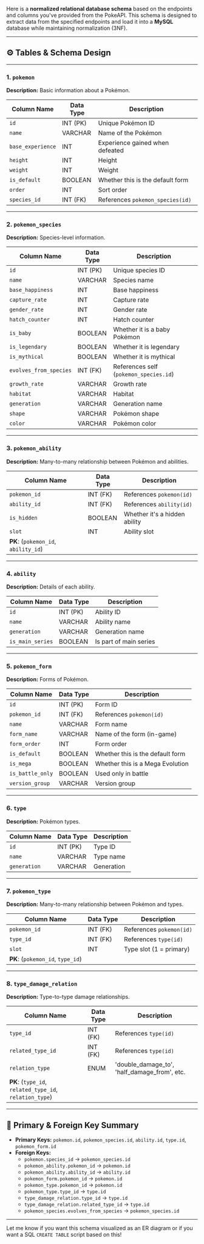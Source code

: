 Here is a **normalized relational database schema** based on the endpoints and columns you've provided from the PokeAPI. This schema is designed to extract data from the specified endpoints and load it into a **MySQL** database while maintaining normalization (3NF).

---

## ⚙️ Tables & Schema Design

---

### **1. `pokemon`**
**Description:** Basic information about a Pokémon.

| Column Name         | Data Type     | Description                     |
|---------------------|---------------|---------------------------------|
| `id`                | INT (PK)      | Unique Pokémon ID               |
| `name`              | VARCHAR       | Name of the Pokémon             |
| `base_experience`   | INT           | Experience gained when defeated |
| `height`            | INT           | Height                          |
| `weight`            | INT           | Weight                          |
| `is_default`        | BOOLEAN       | Whether this is the default form |
| `order`             | INT           | Sort order                      |
| `species_id`        | INT (FK)      | References `pokemon_species(id)` |

---

### **2. `pokemon_species`**
**Description:** Species-level information.

| Column Name            | Data Type     | Description                          |
|------------------------|---------------|--------------------------------------|
| `id`                   | INT (PK)      | Unique species ID                    |
| `name`                 | VARCHAR       | Species name                         |
| `base_happiness`       | INT           | Base happiness                       |
| `capture_rate`         | INT           | Capture rate                         |
| `gender_rate`          | INT           | Gender rate                          |
| `hatch_counter`        | INT           | Hatch counter                        |
| `is_baby`              | BOOLEAN       | Whether it is a baby Pokémon         |
| `is_legendary`         | BOOLEAN       | Whether it is legendary              |
| `is_mythical`          | BOOLEAN       | Whether it is mythical               |
| `evolves_from_species` | INT (FK)      | References self (`pokemon_species.id`) |
| `growth_rate`          | VARCHAR       | Growth rate                          |
| `habitat`              | VARCHAR       | Habitat                              |
| `generation`           | VARCHAR       | Generation name                      |
| `shape`                | VARCHAR       | Pokémon shape                        |
| `color`                | VARCHAR       | Pokémon color                        |

---

### **3. `pokemon_ability`**
**Description:** Many-to-many relationship between Pokémon and abilities.

| Column Name     | Data Type     | Description                         |
|------------------|---------------|-------------------------------------|
| `pokemon_id`     | INT (FK)      | References `pokemon(id)`            |
| `ability_id`     | INT (FK)      | References `ability(id)`            |
| `is_hidden`      | BOOLEAN       | Whether it's a hidden ability       |
| `slot`           | INT           | Ability slot                        |
| **PK**: (`pokemon_id`, `ability_id`) |

---

### **4. `ability`**
**Description:** Details of each ability.

| Column Name     | Data Type     | Description          |
|------------------|---------------|----------------------|
| `id`             | INT (PK)      | Ability ID           |
| `name`           | VARCHAR       | Ability name         |
| `generation`     | VARCHAR       | Generation name      |
| `is_main_series` | BOOLEAN       | Is part of main series |

---

### **5. `pokemon_form`**
**Description:** Forms of Pokémon.

| Column Name     | Data Type     | Description                     |
|------------------|---------------|---------------------------------|
| `id`             | INT (PK)      | Form ID                         |
| `pokemon_id`     | INT (FK)      | References `pokemon(id)`        |
| `name`           | VARCHAR       | Form name                       |
| `form_name`      | VARCHAR       | Name of the form (in-game)      |
| `form_order`     | INT           | Form order                      |
| `is_default`     | BOOLEAN       | Whether this is the default form |
| `is_mega`        | BOOLEAN       | Whether this is a Mega Evolution |
| `is_battle_only` | BOOLEAN       | Used only in battle             |
| `version_group`  | VARCHAR       | Version group                   |

---

### **6. `type`**
**Description:** Pokémon types.

| Column Name | Data Type | Description  |
|-------------|-----------|--------------|
| `id`        | INT (PK)  | Type ID      |
| `name`      | VARCHAR   | Type name    |
| `generation`| VARCHAR   | Generation   |

---

### **7. `pokemon_type`**
**Description:** Many-to-many relationship between Pokémon and types.

| Column Name     | Data Type     | Description                 |
|------------------|---------------|-----------------------------|
| `pokemon_id`     | INT (FK)      | References `pokemon(id)`    |
| `type_id`        | INT (FK)      | References `type(id)`       |
| `slot`           | INT           | Type slot (1 = primary)     |
| **PK**: (`pokemon_id`, `type_id`) |

---

### **8. `type_damage_relation`**
**Description:** Type-to-type damage relationships.

| Column Name       | Data Type | Description                     |
|--------------------|-----------|---------------------------------|
| `type_id`          | INT (FK)  | References `type(id)`           |
| `related_type_id`  | INT (FK)  | References `type(id)`           |
| `relation_type`    | ENUM      | 'double_damage_to', 'half_damage_from', etc. |
| **PK**: (`type_id`, `related_type_id`, `relation_type`) |

---

## 🔑 Primary & Foreign Key Summary

- **Primary Keys:** `pokemon.id`, `pokemon_species.id`, `ability.id`, `type.id`, `pokemon_form.id`
- **Foreign Keys:**
  - `pokemon.species_id` → `pokemon_species.id`
  - `pokemon_ability.pokemon_id` → `pokemon.id`
  - `pokemon_ability.ability_id` → `ability.id`
  - `pokemon_form.pokemon_id` → `pokemon.id`
  - `pokemon_type.pokemon_id` → `pokemon.id`
  - `pokemon_type.type_id` → `type.id`
  - `type_damage_relation.type_id` → `type.id`
  - `type_damage_relation.related_type_id` → `type.id`
  - `pokemon_species.evolves_from_species` → `pokemon_species.id`

---

Let me know if you want this schema visualized as an ER diagram or if you want a SQL `CREATE TABLE` script based on this!
